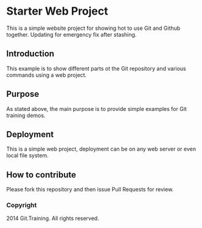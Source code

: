 # Starter Web Project

This is a simple website project for showing hot to use Git and Github together. Updating for emergency fix after stashing.

## Introduction

This example is to show different parts ot the Git repository and various commands using a web project.

## Purpose

As stated above, the main purpose is to provide simple examples for Git training demos. 

## Deployment

This is a simple web project, deployment can be on any web server or even local file system.

## How to contribute

Please fork this repository and then issue Pull Requests for review.

### Copyright

2014 Git.Training. All rights reserved.